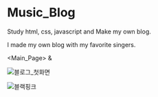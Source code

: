 # Music_Blog
Study html, css, javascript and Make my own blog.

I made my own blog with my favorite singers.

<Main_Page> & <Blackpink>

![블로그_첫화면](https://user-images.githubusercontent.com/67899069/89726424-587ec600-da55-11ea-8e43-7ea35255b220.png)
  
![블랙핑크](https://user-images.githubusercontent.com/67899069/89726425-59aff300-da55-11ea-9d9b-f66536018f30.png)
